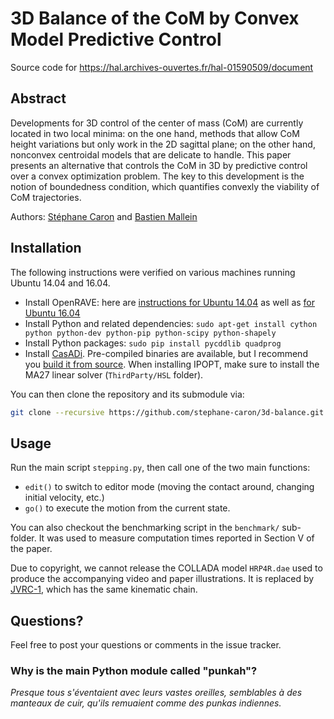 # 3D Balance of the CoM by Convex Model Predictive Control

Source code for https://hal.archives-ouvertes.fr/hal-01590509/document

## Abstract

Developments for 3D control of the center of mass (CoM) are currently located
in two local minima: on the one hand, methods that allow CoM height variations
but only work in the 2D sagittal plane; on the other hand, nonconvex centroidal
models that are delicate to handle. This paper presents an alternative that
controls the CoM in 3D by predictive control over a convex optimization
problem. The key to this development is the notion of boundedness condition,
which quantifies convexly the viability of CoM trajectories. 

Authors:
[Stéphane Caron](https://scaron.info) and
[Bastien Mallein](http://www.math.univ-paris13.fr/~mallein/)

## Installation

The following instructions were verified on various machines running Ubuntu
14.04 and 16.04.

- Install OpenRAVE: here are [instructions for Ubuntu 14.04](https://scaron.info/teaching/installing-openrave-on-ubuntu-14.04.html) as well as [for Ubuntu 16.04](https://scaron.info/teaching/installing-openrave-on-ubuntu-16.04.html)
- Install Python and related dependencies: ``sudo apt-get install cython python python-dev python-pip python-scipy python-shapely ``
- Install Python packages: ``sudo pip install pycddlib quadprog``
- Install [CasADi](http://casadi.org). Pre-compiled binaries are available, but I recommend you [build it from source](https://github.com/casadi/casadi/wiki/InstallationLinux). When installing IPOPT, make sure to install the MA27 linear solver (``ThirdParty/HSL`` folder).

You can then clone the repository and its submodule via:

```bash
git clone --recursive https://github.com/stephane-caron/3d-balance.git
```

## Usage

Run the main script `stepping.py`, then call one of the two main functions:

- `edit()` to switch to editor mode (moving the contact around, changing initial velocity, etc.)
- `go()` to execute the motion from the current state.

You can also checkout the benchmarking script in the `benchmark/` sub-folder.
It was used to measure computation times reported in Section V of the paper.

Due to copyright, we cannot release the COLLADA model ``HRP4R.dae`` used to
produce the accompanying video and paper illustrations. It is replaced by
[JVRC-1](https://github.com/stephane-caron/openrave_models/tree/master/JVRC-1),
which has the same kinematic chain.

## Questions?

Feel free to post your questions or comments in the issue tracker.

### Why is the main Python module called "punkah"?

*Presque tous s'éventaient avec leurs vastes oreilles, semblables à des
manteaux de cuir, qu'ils remuaient comme des punkas indiennes.*
